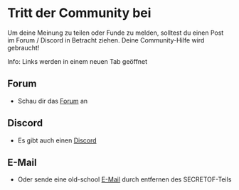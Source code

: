 ﻿# Tritt der Community bei

Um deine Meinung zu teilen oder Funde zu melden, solltest du einen Post im Forum / Discord in Betracht ziehen.
Deine Community-Hilfe wird gebraucht!

Info: Links werden in einem neuen Tab geöffnet

## Forum
* Schau dir das <a href=http://forum.xeth.de target=_>Forum</a> an

## Discord
* Es gibt auch einen <a href=https://discord.gg/s4wTHQgxae target=_>Discord</a>

## E-Mail
* Oder sende eine old-school <a href="mailto:evermore@SECRETOFxeth.de?Subject=Format%20Exploration%20Projekt">E-Mail</a> durch entfernen des SECRETOF-Teils

